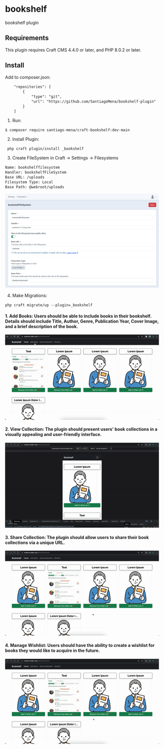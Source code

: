 # bookshelf

bookshelf plugin

## Requirements

This plugin requires Craft CMS 4.4.0 or later, and PHP 8.0.2 or later.

## Install
Add to composer.json: 
```
    "repositories": [
        {
            "type": "git",
            "url": "https://github.com/SantiagoMena/bookshelf-plugin"
        }
    ]
```

1. Run:
```
$ composer require santiago-mena/craft-bookshelf:dev-main
```

2. Install Plugin:
```
 php craft plugin/install _bookshelf
```
3. Create FileSystem in Craft -> Settings -> Filesystems
```
Name: bookshelffilesystem
Handler: bookshelfFileSystem
Base URL: /uploads
Filesystem Type: Local
Base Path: @webroot/uploads
```
![File System](https://github.com/SantiagoMena/bookshelf-plugin/blob/main/imgs/fs.png?raw=true)

4. Make Migrations:
```
php craft migrate/up --plugin=_bookshelf
```

#### 1. Add Books: Users should be able to include books in their bookshelf. Details should include Title, Author, Genre, Publication Year, Cover Image, and a brief description of the book.

![Add Book](https://github.com/SantiagoMena/bookshelf-plugin/blob/main/imgs/create.gif?raw=true)

#### 2. View Collection: The plugin should present users' book collections in a visually appealing and user-friendly interface.

![View Collection](https://github.com/SantiagoMena/bookshelf-plugin/blob/main/imgs/user.gif?raw=true)

#### 3. Share Collection: The plugin should allow users to share their book collections via a unique URL.

![Share Collection](https://github.com/SantiagoMena/bookshelf-plugin/blob/main/imgs/share.gif?raw=true)

#### 4. Manage Wishlist: Users should have the ability to create a wishlist for books they would like to acquire in the future.

![Wishlist](https://github.com/SantiagoMena/bookshelf-plugin/blob/main/imgs/wishlist.gif?raw=true)

